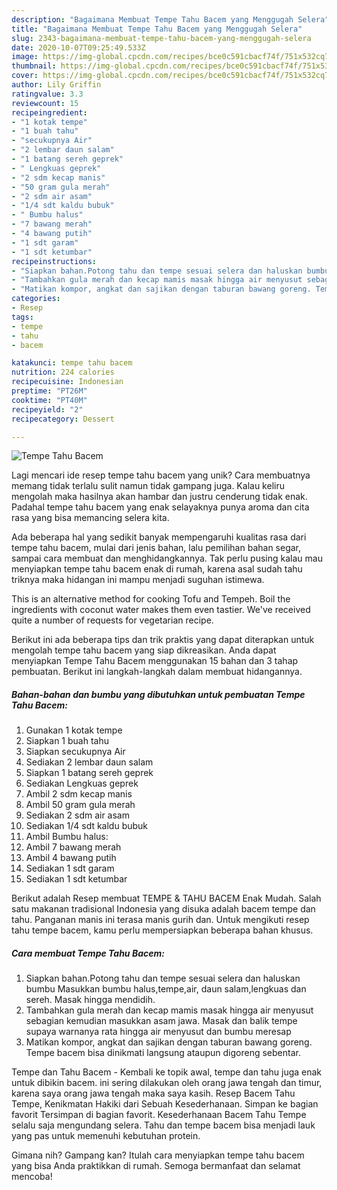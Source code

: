 ```yaml
---
description: "Bagaimana Membuat Tempe Tahu Bacem yang Menggugah Selera"
title: "Bagaimana Membuat Tempe Tahu Bacem yang Menggugah Selera"
slug: 2343-bagaimana-membuat-tempe-tahu-bacem-yang-menggugah-selera
date: 2020-10-07T09:25:49.533Z
image: https://img-global.cpcdn.com/recipes/bce0c591cbacf74f/751x532cq70/tempe-tahu-bacem-foto-resep-utama.jpg
thumbnail: https://img-global.cpcdn.com/recipes/bce0c591cbacf74f/751x532cq70/tempe-tahu-bacem-foto-resep-utama.jpg
cover: https://img-global.cpcdn.com/recipes/bce0c591cbacf74f/751x532cq70/tempe-tahu-bacem-foto-resep-utama.jpg
author: Lily Griffin
ratingvalue: 3.3
reviewcount: 15
recipeingredient:
- "1 kotak tempe"
- "1 buah tahu"
- "secukupnya Air"
- "2 lembar daun salam"
- "1 batang sereh geprek"
- " Lengkuas geprek"
- "2 sdm kecap manis"
- "50 gram gula merah"
- "2 sdm air asam"
- "1/4 sdt kaldu bubuk"
- " Bumbu halus"
- "7 bawang merah"
- "4 bawang putih"
- "1 sdt garam"
- "1 sdt ketumbar"
recipeinstructions:
- "Siapkan bahan.Potong tahu dan tempe sesuai selera dan haluskan bumbu Masukkan bumbu halus,tempe,air, daun salam,lengkuas dan sereh. Masak hingga mendidih."
- "Tambahkan gula merah dan kecap mamis masak hingga air menyusut sebagian kemudian masukkan asam jawa. Masak dan balik tempe supaya warnanya rata hingga air menyusut dan bumbu meresap"
- "Matikan kompor, angkat dan sajikan dengan taburan bawang goreng. Tempe bacem bisa dinikmati langsung ataupun digoreng sebentar."
categories:
- Resep
tags:
- tempe
- tahu
- bacem

katakunci: tempe tahu bacem 
nutrition: 224 calories
recipecuisine: Indonesian
preptime: "PT26M"
cooktime: "PT40M"
recipeyield: "2"
recipecategory: Dessert

---
```



![Tempe Tahu Bacem](https://img-global.cpcdn.com/recipes/bce0c591cbacf74f/751x532cq70/tempe-tahu-bacem-foto-resep-utama.jpg)

Lagi mencari ide resep tempe tahu bacem yang unik? Cara membuatnya memang tidak terlalu sulit namun tidak gampang juga. Kalau keliru mengolah maka hasilnya akan hambar dan justru cenderung tidak enak. Padahal tempe tahu bacem yang enak selayaknya punya aroma dan cita rasa yang bisa memancing selera kita.

Ada beberapa hal yang sedikit banyak mempengaruhi kualitas rasa dari tempe tahu bacem, mulai dari jenis bahan, lalu pemilihan bahan segar, sampai cara membuat dan menghidangkannya. Tak perlu pusing kalau mau menyiapkan tempe tahu bacem enak di rumah, karena asal sudah tahu triknya maka hidangan ini mampu menjadi suguhan istimewa.

This is an alternative method for cooking Tofu and Tempeh. Boil the ingredients with coconut water makes them even tastier. We&#39;ve received quite a number of requests for vegetarian recipe.


Berikut ini ada beberapa tips dan trik praktis yang dapat diterapkan untuk mengolah tempe tahu bacem yang siap dikreasikan. Anda dapat menyiapkan Tempe Tahu Bacem menggunakan 15 bahan dan 3 tahap pembuatan. Berikut ini langkah-langkah dalam membuat hidangannya.

<!--inarticleads1-->

##### Bahan-bahan dan bumbu yang dibutuhkan untuk pembuatan Tempe Tahu Bacem:

1. Gunakan 1 kotak tempe
1. Siapkan 1 buah tahu
1. Siapkan secukupnya Air
1. Sediakan 2 lembar daun salam
1. Siapkan 1 batang sereh geprek
1. Sediakan  Lengkuas geprek
1. Ambil 2 sdm kecap manis
1. Ambil 50 gram gula merah
1. Sediakan 2 sdm air asam
1. Sediakan 1/4 sdt kaldu bubuk
1. Ambil  Bumbu halus:
1. Ambil 7 bawang merah
1. Ambil 4 bawang putih
1. Sediakan 1 sdt garam
1. Sediakan 1 sdt ketumbar


Berikut adalah Resep membuat TEMPE &amp; TAHU BACEM Enak Mudah. Salah satu makanan tradisional Indonesia yang disuka adalah bacem tempe dan tahu. Panganan manis ini terasa manis gurih dan. Untuk mengikuti resep tahu tempe bacem, kamu perlu mempersiapkan beberapa bahan khusus. 

<!--inarticleads2-->

##### Cara membuat Tempe Tahu Bacem:

1. Siapkan bahan.Potong tahu dan tempe sesuai selera dan haluskan bumbu Masukkan bumbu halus,tempe,air, daun salam,lengkuas dan sereh. Masak hingga mendidih.
1. Tambahkan gula merah dan kecap mamis masak hingga air menyusut sebagian kemudian masukkan asam jawa. Masak dan balik tempe supaya warnanya rata hingga air menyusut dan bumbu meresap
1. Matikan kompor, angkat dan sajikan dengan taburan bawang goreng. Tempe bacem bisa dinikmati langsung ataupun digoreng sebentar.


Tempe dan Tahu Bacem - Kembali ke topik awal, tempe dan tahu juga enak untuk dibikin bacem. ini sering dilakukan oleh orang jawa tengah dan timur, karena saya orang jawa tengah maka saya kasih. Resep Bacem Tahu Tempe, Kenikmatan Hakiki dari Sebuah Kesederhanaan. Simpan ke bagian favorit Tersimpan di bagian favorit. Kesederhanaan Bacem Tahu Tempe selalu saja mengundang selera. Tahu dan tempe bacem bisa menjadi lauk yang pas untuk memenuhi kebutuhan protein. 

Gimana nih? Gampang kan? Itulah cara menyiapkan tempe tahu bacem yang bisa Anda praktikkan di rumah. Semoga bermanfaat dan selamat mencoba!
